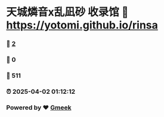 # 天城燐音x乱凪砂 收录馆 :link: https://yotomi.github.io/rinsa 
### :page_facing_up: [2](https://yotomi.github.io/rinsa/tag.html) 
### :speech_balloon: 0 
### :hibiscus: 511 
### :alarm_clock: 2025-04-02 01:12:12 
### Powered by :heart: [Gmeek](https://github.com/Meekdai/Gmeek)
